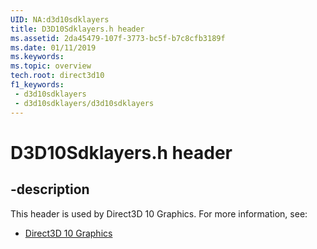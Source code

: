 ```yaml
---
UID: NA:d3d10sdklayers
title: D3D10Sdklayers.h header
ms.assetid: 2da45479-107f-3773-bc5f-b7c8cfb3189f
ms.date: 01/11/2019
ms.keywords: 
ms.topic: overview
tech.root: direct3d10
f1_keywords:
 - d3d10sdklayers
 - d3d10sdklayers/d3d10sdklayers
---
```


# D3D10Sdklayers.h header


## -description

This header is used by Direct3D 10 Graphics. For more information, see:

- [Direct3D 10 Graphics](../_direct3d10/index.md)

